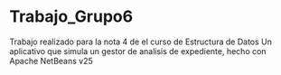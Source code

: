 # Trabajo_Grupo6
Trabajo realizado para la nota 4 de el curso de Estructura de Datos
Un aplicativo que simula un gestor de analisis de expediente, hecho con Apache NetBeans v25
